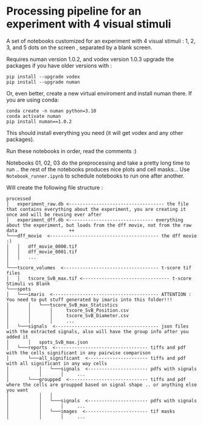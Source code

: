 # Processing pipeline for an experiment with 4 visual stimuli
A set of notebooks customized for an experiment with 4 visual stimuli : 1, 2, 3, and 5 dots on the screen , separated by a blank screen.

Requires numan version 1.0.2, and vodex version 1.0.3
upgrade the packages if you have older versions with :
```
pip install --upgrade vodex
pip install --upgrade numan
```
Or, even better, create a new virtual enviroment and install numan there.
If you are using conda:
```
conda create -n numan python=3.10
conda activate numan
pip install numan==1.0.2
```
This should install everything you need (it will get vodex and any other packages).


Run these notebooks in order, read the comments :)

Notebooks 01, 02, 03 do the preprocessing and take a pretty long time to run .. the rest of the notebooks produces nice plots and cell masks...
Use ```Notebook_runner.ipynb``` to schedule notebooks to run one after another.

Will create the following file structure :

```
processed                                              
│   experiment_raw.db <----------------------------------- the file that contains everything about the experiment, you are creating it once and will be reusing ever after
│   experiment_dff.db <------------------------------- everything about the experiment, but loads from the dff movie, not from the raw data                   ++
└───dff_movie  <---------------------------------------- the dff movie :)
│   │   dff_movie_0000.tif                              
│   │   dff_movie_0001.tif                              
│   │   ...                                             
│
└───tscore_volumes  <----------------------------------- t-score tif files
│   │   tscore_SvB_max.tif <-------------------------------- t-score Stimuli vs Blank
└───spots
│   └───imaris  <--------------------------------------- ATTENTION : You need to put stuff generated by imaris into this folder!!!
│       │   └───tscore_SvB_max_Statistics
│       │       │     tscore_SvB_Position.csv
│       │       │     tscore_SvB_Diameter.csv
│       │       │     ...
│   └───signals  <-------------------------------------- json files with the extracted signals, also will have the group info after you added it
│       │   spots_SvB_max.json
│   └───reports  <---------------------------------- tiffs and pdf with the cells significant in any pairwise comparison
│       └───all_significant  <---------------------- tiffs and pdf with all significant in any way cells
│           │   └───signals  <---------------------- pdfs with signals
│           │       │     ...
│       └───groupped  <----------------------------- tiffs and pdf where the cells are groupped based on signal shape .. or anything else you want
│           │   │
│           │   └───signals  <---------------------- pdfs with signals
│           │       │     ...
│           │   └───images  <----------------------- tif masks
│           │       │     ...
```

